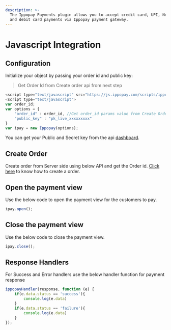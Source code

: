 ```yaml
---
description: >-
  The Ippopay Payments plugin allows you to accept credit card, UPI, Netbanking
  and debit card payments via Ippopay payment gateway.
---
```


# Javascript Integration

## Configuration

Initialize your object by passing your order id and public key:

> Get Order Id from Create order api from next step

```javascript
<script type="text/javascript" src="https://js.ippopay.com/scripts/ippopay.v1.js"></script>
<script type="text/javascript">
var order_id;
var options = {
    "order_id" : order_id, //Get order_id params value from Create Order from next step
    "public_key" : "pk_live_xxxxxxxxx"
}
var ipay = new Ippopay(options);
```

You can get your Public and Secret key from the api [dashboard](https://app.ippopay.com/settings/api).

## Create Order

Create order from Server side using below API and get the Order id. [Click here](https://docs.ippopay.com/server-side-integrations/rest-api#create-order) to know how to create a order.

## Open the payment view

Use the below code to open the payment view for the customers to pay.

```javascript
ipay.open();
```

## Close the payment view

Use the below code to close the payment view.

```javascript
ipay.close();
```

## Response Handlers

For Success and Error handlers use the below handler function for payment response

```javascript
ippopayHandler(response, function (e) {
    if(e.data.status == 'success'){
        console.log(e.data)
    }
    if(e.data.status == 'failure'){
        console.log(e.data)
    }
});

```
